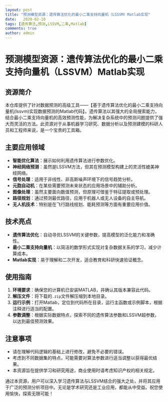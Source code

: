 ```yaml
---
layout: post
title: "预测模型资源：遗传算法优化的最小二乘支持向量机（LSSVM）Matlab实现"
date:   2020-02-10
tags: [遗传算法,预测,LSSVM,二乘,Matlab]
comments: true
author: admin
---
```

# 预测模型资源：遗传算法优化的最小二乘支持向量机（LSSVM）Matlab实现

## 资源简介

本仓库提供了针对数据预测的高级工具——【基于遗传算法优化的最小二乘支持向量机(lssvm)实现数据预测的Matlab代码】。遗传算法以其强大的全局搜索能力，结合最小二乘支持向量机的高效预测性能，为解决复杂系统中的预测问题提供了强大而灵活的方法。此资源对于从事机器学习研究、数据分析以及预测建模的科研人员和工程师来说，是一个宝贵的工具箱。

## 主要应用领域

- **智能优化算法**：展示如何利用遗传算法进行参数优化。
- **神经网络预测**：虽然是LSSVM方法，但其在预测模型构建上的灵活性媲美神经网络。
- **信号处理**：适用于非线性、非高斯噪声环境下的信号趋势分析。
- **元胞自动机**：在某些需要预测未来状态的应用场景中的辅助分析。
- **图像处理**：虽然主要面向数值预测，但原理可借鉴于特征提取或预处理。
- **路径规划**：通过预测最优路径，应用于机器人或无人设备的自主导航。
- **无人机技术**：特别是在飞行路线规划、能耗预测等方面有重要应用价值。

## 技术亮点

- **遗传算法优化**：自动寻优LSSVM的关键参数，提高模型的泛化能力和准确性。
- **最小二乘支持向量机**：以简洁的数学形式实现对复杂数据关系的学习，减少计算成本。
- **Matlab实现**：易于理解和二次开发，适合教育和科研快速验证概念。

## 使用指南

1. **环境要求**：确保您的计算机已安装MATLAB，并确认其版本兼容此代码。
2. **解压文件**：将下载的`.zip`文件解压缩到本地目录。
3. **运行示例**：打开Matlab，定位到代码所在目录，运行主函数或示例脚本，根据注释进行适当的配置。
4. **参数调整**：根据实际数据特点，探索不同的遗传算法参数和LSSVM超参数，以达到最佳预测效果。

## 注意事项

- 请在理解代码逻辑的基础上进行修改，避免不必要的错误。
- 考虑到不同数据集的特点，可能需要对算法参数进行适当调整以获得最优结果。
- 本资源旨在提供学习和研究用途，商业使用时请考虑知识产权的相关规定。

通过本资源，用户可以深入学习遗传算法与LSSVM结合的强大之处，并将其应用于广泛的预测分析项目中。无论是学术研究还是工业应用，都能从中受益。祝您使用愉快，探索无限可能！